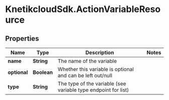 # KnetikcloudSdk.ActionVariableResource

## Properties
Name | Type | Description | Notes
------------ | ------------- | ------------- | -------------
**name** | **String** | The name of the variable | 
**optional** | **Boolean** | Whether this variable is optional and can be left out/null | 
**type** | **String** | The type of the variable (see variable type endpoint for list) | 


